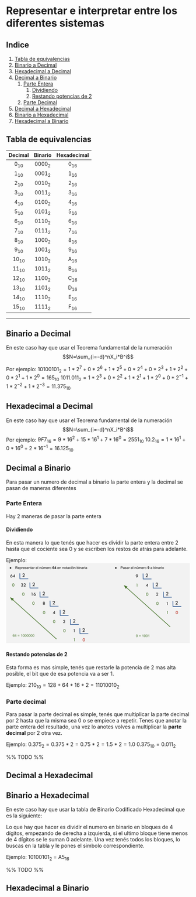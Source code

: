 # Representar e interpretar entre los diferentes sistemas

## Indice

1. [Tabla de equivalencias](#Tabla%20de%20equivalencias)
2. [Binario a Decimal](#Binario%20a%20decimal)
3. [Hexadecimal a Decimal](#Hexadecimal%20a%20decimal)
4. [Decimal a Binario](#decimal%20a%20binario)
	1. [Parte Entera](#parte%20entera)
		1. [Dividiendo](#dividiendo)
		2. [Restando potencias de 2](#restando%20potencias%20de%202)
	2. [Parte Decimal](#parte%20decimal)
5. [Decimal a Hexadecimal](#decimal%20a%20hexadecimal)
6. [Binario a Hexadecimal](#binario%20a%20hexadecimal)
7. [Hexadecimal a Binario](#hexadecimal%20a%20binario)

## Tabla de equivalencias

|     Decimal     |     Binario      |  Hexadecimal   |
|:---------------:|:----------------:|:--------------:|
| 0<sub>10</sub>  | 0000<sub>2</sub> | 0<sub>16</sub> |
| 1<sub>10</sub>  | 0001<sub>2</sub> | 1<sub>16</sub> |
| 2<sub>10</sub>  | 0010<sub>2</sub> | 2<sub>16</sub> |
| 3<sub>10</sub>  | 0011<sub>2</sub> | 3<sub>16</sub> |
| 4<sub>10</sub>  | 0100<sub>2</sub> | 4<sub>16</sub> |
| 5<sub>10</sub>  | 0101<sub>2</sub> | 5<sub>16</sub> |
| 6<sub>10</sub>  | 0110<sub>2</sub> | 6<sub>16</sub> |
| 7<sub>10</sub>  | 0111<sub>2</sub> | 7<sub>16</sub> |
| 8<sub>10</sub>  | 1000<sub>2</sub> | 8<sub>16</sub> |
| 9<sub>10</sub>  | 1001<sub>2</sub> | 9<sub>16</sub> |
| 10<sub>10</sub> | 1010<sub>2</sub> | A<sub>16</sub> |
| 11<sub>10</sub> | 1011<sub>2</sub> | B<sub>16</sub> |
| 12<sub>10</sub> | 1100<sub>2</sub> | C<sub>16</sub> |
| 13<sub>10</sub> | 1101<sub>2</sub> | D<sub>16</sub> |
| 14<sub>10</sub> | 1110<sub>2</sub> | E<sub>16</sub> |
| 15<sub>10</sub> | 1111<sub>2</sub> | F<sub>16</sub> |

---

## Binario a Decimal

En este caso hay que usar el Teorema fundamental de la numeración $$N=\sum_{i=-d}^nX_i*B^i$$

Por ejemplo: $10100101_2=1*2^7+0*2^6+1*2^5+0*2^4+0*2^3+1*2^2+0*2^1+1*2^0=165_{10}$
$1011.011_2=1*2^3+0*2^2+1*2^1+1*2^0+0*2^{-1}+1*2^{-2}+1*2^{-3}=11.375_{10}$

## Hexadecimal a Decimal

En este caso hay que usar el Teorema fundamental de la numeración $$N=\sum_{i=-d}^nX_i*B^i$$
Por ejemplo: $9F7_{16}=9*16^2+15*16^1+7*16^0=2551_{10}$
$10.2_{16}=1*16^1+0*16^0+2*16^{-1}=16.125_{10}$

## Decimal a Binario

Para pasar un numero de decimal a binario la parte entera y la decimal se pasan de maneras diferentes

### Parte Entera

Hay 2 maneras de pasar la parte entera

#### Dividiendo

En esta manera lo que tenés que hacer es dividir la parte entera entre 2 hasta que el cociente sea 0 y se escriben los restos de atrás para adelante.

Ejemplo:
![Ejemplo de Decimal a Binario](_assets/DecimalToBinaryEx.png)

#### Restando potencias de 2

Esta forma es mas simple, tenés que restarle la potencia de 2 mas alta posible, el bit que de esa potencia va a ser 1.

Ejemplo: $210_{10}=128+64+16+2=11010010_2$

### Parte decimal

Para pasar la parte decimal es simple, tenés que multiplicar la parte decimal por 2 hasta que la misma sea 0 o se empiece a repetir. Tenes que anotar la parte entera del resultado, una vez lo anotes volves a multiplicar la **parte decimal** por 2 otra vez.

Ejemplo: 
$0.375_2=0.375*2=0.75*2=1.5*2=1.0$
$0.375_{10}=0.011_2$

%% TODO %%
## Decimal a Hexadecimal


## Binario a Hexadecimal

En este caso hay que usar la tabla de Binario Codificado Hexadecimal que es la siguiente:

Lo que hay que hacer es dividir el numero en binario en bloques de 4 dígitos, empezando de derecha a izquierda, si el ultimo bloque tiene menos de 4 dígitos se le suman 0 adelante. Una vez tenés todos los bloques, lo buscas en la tabla y le pones el simbolo correspondiente.

Ejemplo: 10100101<sub>2</sub> = A5<sub>16</sub>

%% TODO %%
## Hexadecimal a Binario